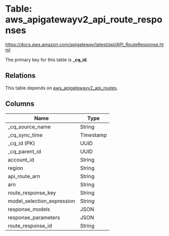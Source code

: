 # Table: aws_apigatewayv2_api_route_responses

https://docs.aws.amazon.com/apigateway/latest/api/API_RouteResponse.html

The primary key for this table is **_cq_id**.

## Relations

This table depends on [aws_apigatewayv2_api_routes](aws_apigatewayv2_api_routes.md).

## Columns

| Name          | Type          |
| ------------- | ------------- |
|_cq_source_name|String|
|_cq_sync_time|Timestamp|
|_cq_id (PK)|UUID|
|_cq_parent_id|UUID|
|account_id|String|
|region|String|
|api_route_arn|String|
|arn|String|
|route_response_key|String|
|model_selection_expression|String|
|response_models|JSON|
|response_parameters|JSON|
|route_response_id|String|